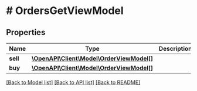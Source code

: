 # # OrdersGetViewModel

## Properties

Name | Type | Description | Notes
------------ | ------------- | ------------- | -------------
**sell** | [**\OpenAPI\Client\Model\OrderViewModel[]**](OrderViewModel.md) |  | [optional]
**buy** | [**\OpenAPI\Client\Model\OrderViewModel[]**](OrderViewModel.md) |  | [optional]

[[Back to Model list]](../../README.md#models) [[Back to API list]](../../README.md#endpoints) [[Back to README]](../../README.md)
